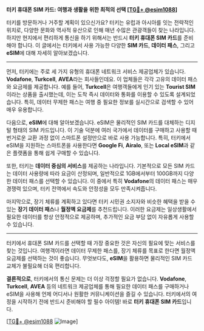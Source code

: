 **터키 휴대폰 SIM 카드: 여행과 생활을 위한 최적의 선택 [[TG💪+ @esim1088](https://t.me/s/esim1088)]**

터키를 방문하거나 거주할 계획이 있으신가요? 터키는 유럽과 아시아를 잇는 전략적인 위치로, 다양한 문화와 역사적 유산으로 인해 매년 수많은 관광객들이 찾는 나라입니다. 하지만 현지에서 편리하게 통신을 하기 위해서는 반드시 **터키 휴대폰 SIM 카드**를 준비해야 합니다. 이 글에서는 터키에서 사용 가능한 다양한 **SIM 카드**, **데이터 패스**, 그리고 **eSIM**에 대해 자세히 알아보겠습니다.

---

먼저, 터키에는 주로 세 가지 유형의 휴대폰 네트워크 서비스 제공업체가 있습니다. **Vodafone**, **Turkcell**, **AVEA**라는 회사들인데요. 이 업체들은 각각 고유의 데이터 패스와 요금제를 제공합니다. 예를 들어, **Turkcell**은 여행객들에게 인기 있는 **Tourist SIM**이라는 상품을 출시했는데, 이는 도착 즉시 데이터와 통화를 이용할 수 있도록 설계되었습니다. 특히, 데이터 무제한 패스는 여행 중 필요한 정보를 실시간으로 검색할 수 있어 매우 유용합니다.

다음으로, **eSIM**에 대해 알아보겠습니다. eSIM은 물리적인 SIM 카드를 대체하는 디지털 형태의 SIM 카드입니다. 이 기술 덕분에 여러 국가에서 데이터를 구매하고 사용할 때 번거로운 교환 과정 없이 스마트폰 설정만으로 바로 사용 가능합니다. 특히, 터키에서 eSIM을 지원하는 스마트폰을 사용한다면 **Google Fi**, **Airalo**, 또는 **Local eSIM**과 같은 플랫폼을 통해 쉽게 구매할 수 있습니다.

또한, 터키는 **데이터 중심의 서비스**를 제공하는 나라입니다. 기본적으로 모든 SIM 카드는 데이터 사용량에 따라 요금이 산정되며, 일반적으로 1GB에서부터 100GB까지 다양한 데이터 패스를 선택할 수 있습니다. 이 중에서 특히 **Vodafone**의 데이터 패스는 매우 경쟁력 있으며, 터키 전역에서 속도와 안정성을 모두 만족시켜줍니다.

마지막으로, 장기 체류를 계획하고 있다면 터키 시민권 소지자와 비슷한 혜택을 받을 수 있는 **장기 데이터 패스**나 **월정액 요금제**를 추천드립니다. 이러한 요금제는 일상생활에서 필요한 데이터를 항상 안정적으로 제공하며, 추가적인 요금 부담 없이 자유롭게 사용할 수 있습니다.

---

터키에서 휴대폰 SIM 카드를 선택할 때 가장 중요한 것은 자신의 필요에 맞는 서비스를 찾는 것입니다. 여행객이라면 데이터 무제한 패스를, 장기 체류를 목표로 한다면 월정액 요금제를 선택하는 것이 좋습니다. 무엇보다도, **eSIM**을 활용하면 물리적인 SIM 카드 교체가 불필요해 더욱 편리합니다.

**결론적으로**, 터키에서의 통신 문제는 더 이상 걱정할 필요가 없습니다. **Vodafone**, **Turkcell**, **AVEA** 등의 네트워크 제공업체를 통해 필요한 데이터 패스를 구매하거나 eSIM을 사용해 언제 어디서나 원활한 커뮤니케이션을 즐길 수 있습니다. 터키에서의 여정을 시작하기 전에 반드시 준비해야 할 필수 아이템! 바로 **터키 휴대폰 SIM 카드**입니다.

[[TG💪+ @esim1088](https://t.me/s/esim1088) ![Image](https://i.postimg.cc/Y0z9fWf4/image.png)]